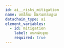 ```yaml
---
id: ai__risks_mitigation
name: ហានិភ័យ និងការកាត់បន្ថយ
datachain_type: ai
element_variables:
  - id: mitigation
    label: ការកាត់បន្ថយ
    required: true
---
```

